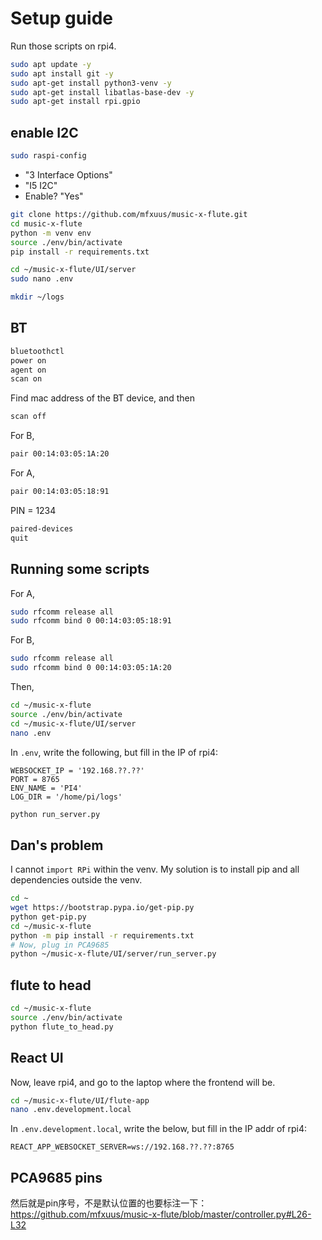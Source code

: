 # Setup guide
Run those scripts on rpi4.  
````bash
sudo apt update -y
sudo apt install git -y
sudo apt-get install python3-venv -y
sudo apt-get install libatlas-base-dev -y
sudo apt-get install rpi.gpio
````

## enable I2C
````bash
sudo raspi-config
````
- "3 Interface Options"
- "I5 I2C"
- Enable? "Yes"

````bash
git clone https://github.com/mfxuus/music-x-flute.git
cd music-x-flute
python -m venv env
source ./env/bin/activate
pip install -r requirements.txt

cd ~/music-x-flute/UI/server
sudo nano .env

mkdir ~/logs
````

## BT
````bash
bluetoothctl
power on
agent on
scan on
````
Find mac address of the BT device, and then
````bash
scan off
````

For B,  
````bash
pair 00:14:03:05:1A:20
````
For A,  
````bash
pair 00:14:03:05:18:91
````
PIN = 1234  
````bash
paired-devices
quit
````

## Running some scripts
For A,  
````bash
sudo rfcomm release all
sudo rfcomm bind 0 00:14:03:05:18:91
````

For B,  
````bash
sudo rfcomm release all
sudo rfcomm bind 0 00:14:03:05:1A:20
````

Then,  
````bash
cd ~/music-x-flute
source ./env/bin/activate
cd ~/music-x-flute/UI/server
nano .env
````
In `.env`, write the following, but fill in the IP of rpi4: 
````
WEBSOCKET_IP = '192.168.??.??'
PORT = 8765
ENV_NAME = 'PI4'
LOG_DIR = '/home/pi/logs'
````

````bash
python run_server.py
````

## Dan's problem
I cannot `import RPi` within the venv. My solution is to install pip and all dependencies outside the venv.  
````bash
cd ~
wget https://bootstrap.pypa.io/get-pip.py
python get-pip.py
cd ~/music-x-flute
python -m pip install -r requirements.txt
# Now, plug in PCA9685
python ~/music-x-flute/UI/server/run_server.py
````

## flute to head
````bash
cd ~/music-x-flute
source ./env/bin/activate
python flute_to_head.py
````

## React UI
Now, leave rpi4, and go to the laptop where the frontend will be.  

````bash
cd ~/music-x-flute/UI/flute-app
nano .env.development.local
````
In `.env.development.local`, write the below, but fill in the IP addr of rpi4:  
````
REACT_APP_WEBSOCKET_SERVER=ws://192.168.??.??:8765
````

## PCA9685 pins
然后就是pin序号，不是默认位置的也要标注一下：  
https://github.com/mfxuus/music-x-flute/blob/master/controller.py#L26-L32
